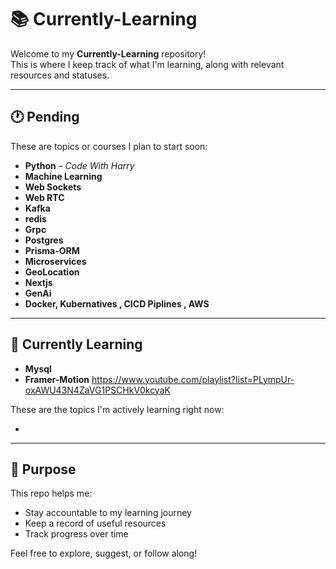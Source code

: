 # 📚 Currently-Learning

Welcome to my **Currently-Learning** repository!  
This is where I keep track of what I'm learning, along with relevant resources and statuses.

---

## 🕐 Pending

These are topics or courses I plan to start soon:

- **Python** – *Code With Harry*
- **Machine Learning**
- **Web Sockets**
- **Web RTC**
- **Kafka**
- **redis**
- **Grpc**
- **Postgres**
- **Prisma-ORM**
- **Microservices**
- **GeoLocation**
- **Nextjs**
- **GenAi**
- **Docker, Kubernatives , CICD Piplines , AWS**

---

## 🚀 Currently Learning
- **Mysql** 
- **Framer-Motion** https://www.youtube.com/playlist?list=PLympUr-oxAWU43N4ZaVG1PSCHkV0kcyaK

These are the topics I'm actively learning right now:

- 

---

## 📌 Purpose

This repo helps me:
- Stay accountable to my learning journey
- Keep a record of useful resources
- Track progress over time

Feel free to explore, suggest, or follow along!

